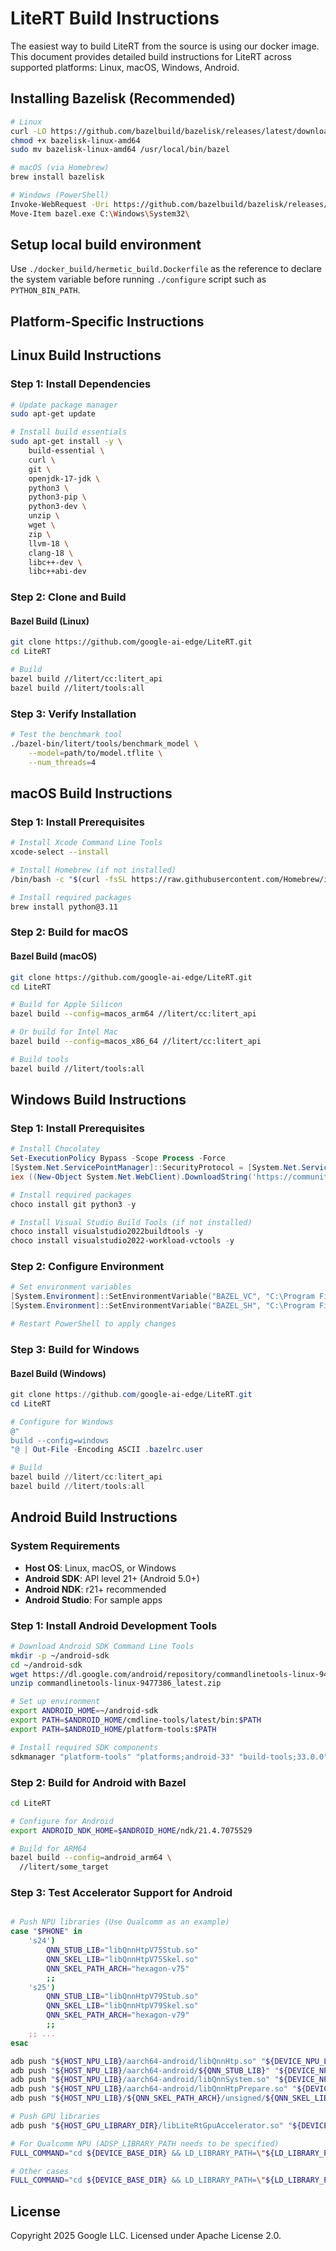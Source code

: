 # LiteRT Build Instructions

The easiest way to build LiteRT from the source is using our docker image.
This document provides detailed build instructions for LiteRT across supported
platforms: Linux, macOS, Windows, Android.

## Installing Bazelisk (Recommended)

```bash
# Linux
curl -LO https://github.com/bazelbuild/bazelisk/releases/latest/download/bazelisk-linux-amd64
chmod +x bazelisk-linux-amd64
sudo mv bazelisk-linux-amd64 /usr/local/bin/bazel

# macOS (via Homebrew)
brew install bazelisk

# Windows (PowerShell)
Invoke-WebRequest -Uri https://github.com/bazelbuild/bazelisk/releases/latest/download/bazelisk-windows-amd64.exe -OutFile bazel.exe
Move-Item bazel.exe C:\Windows\System32\
```

## Setup local build environment

Use `./docker_build/hermetic_build.Dockerfile` as the reference to declare the
system variable before running `./configure` script such as `PYTHON_BIN_PATH`.

## Platform-Specific Instructions

## Linux Build Instructions

### Step 1: Install Dependencies

```bash
# Update package manager
sudo apt-get update

# Install build essentials
sudo apt-get install -y \
    build-essential \
    curl \
    git \
    openjdk-17-jdk \
    python3 \
    python3-pip \
    python3-dev \
    unzip \
    wget \
    zip \
    llvm-18 \
    clang-18 \
    libc++-dev \
    libc++abi-dev
```

### Step 2: Clone and Build

#### Bazel Build (Linux)

```bash
git clone https://github.com/google-ai-edge/LiteRT.git
cd LiteRT

# Build
bazel build //litert/cc:litert_api
bazel build //litert/tools:all
```

### Step 3: Verify Installation

```bash
# Test the benchmark tool
./bazel-bin/litert/tools/benchmark_model \
    --model=path/to/model.tflite \
    --num_threads=4
```

## macOS Build Instructions

### Step 1: Install Prerequisites

```bash
# Install Xcode Command Line Tools
xcode-select --install

# Install Homebrew (if not installed)
/bin/bash -c "$(curl -fsSL https://raw.githubusercontent.com/Homebrew/install/HEAD/install.sh)"

# Install required packages
brew install python@3.11
```

### Step 2: Build for macOS

#### Bazel Build (macOS)

```bash
git clone https://github.com/google-ai-edge/LiteRT.git
cd LiteRT

# Build for Apple Silicon
bazel build --config=macos_arm64 //litert/cc:litert_api

# Or build for Intel Mac
bazel build --config=macos_x86_64 //litert/cc:litert_api

# Build tools
bazel build //litert/tools:all
```

## Windows Build Instructions

### Step 1: Install Prerequisites

```powershell
# Install Chocolatey
Set-ExecutionPolicy Bypass -Scope Process -Force
[System.Net.ServicePointManager]::SecurityProtocol = [System.Net.ServicePointManager]::SecurityProtocol -bor 3072
iex ((New-Object System.Net.WebClient).DownloadString('https://community.chocolatey.org/install.ps1'))

# Install required packages
choco install git python3 -y

# Install Visual Studio Build Tools (if not installed)
choco install visualstudio2022buildtools -y
choco install visualstudio2022-workload-vctools -y
```

### Step 2: Configure Environment

```powershell
# Set environment variables
[System.Environment]::SetEnvironmentVariable("BAZEL_VC", "C:\Program Files\Microsoft Visual Studio\2022\BuildTools\VC", "User")
[System.Environment]::SetEnvironmentVariable("BAZEL_SH", "C:\Program Files\Git\bin\bash.exe", "User")

# Restart PowerShell to apply changes
```

### Step 3: Build for Windows

#### Bazel Build (Windows)

```powershell
git clone https://github.com/google-ai-edge/LiteRT.git
cd LiteRT

# Configure for Windows
@"
build --config=windows
"@ | Out-File -Encoding ASCII .bazelrc.user

# Build
bazel build //litert/cc:litert_api
bazel build //litert/tools:all
```

## Android Build Instructions

### System Requirements

- **Host OS**: Linux, macOS, or Windows
- **Android SDK**: API level 21+ (Android 5.0+)
- **Android NDK**: r21+ recommended
- **Android Studio**: For sample apps

### Step 1: Install Android Development Tools

```bash
# Download Android SDK Command Line Tools
mkdir -p ~/android-sdk
cd ~/android-sdk
wget https://dl.google.com/android/repository/commandlinetools-linux-9477386_latest.zip
unzip commandlinetools-linux-9477386_latest.zip

# Set up environment
export ANDROID_HOME=~/android-sdk
export PATH=$ANDROID_HOME/cmdline-tools/latest/bin:$PATH
export PATH=$ANDROID_HOME/platform-tools:$PATH

# Install required SDK components
sdkmanager "platform-tools" "platforms;android-33" "build-tools;33.0.0" "ndk;21.4.7075529"
```

### Step 2: Build for Android with Bazel

```bash
cd LiteRT

# Configure for Android
export ANDROID_NDK_HOME=$ANDROID_HOME/ndk/21.4.7075529

# Build for ARM64
bazel build --config=android_arm64 \
  //litert/some_target
```

### Step 3: Test Accelerator Support for Android

```bash

# Push NPU libraries (Use Qualcomm as an example)
case "$PHONE" in
    's24')
        QNN_STUB_LIB="libQnnHtpV75Stub.so"
        QNN_SKEL_LIB="libQnnHtpV75Skel.so"
        QNN_SKEL_PATH_ARCH="hexagon-v75"
        ;;
    's25')
        QNN_STUB_LIB="libQnnHtpV79Stub.so"
        QNN_SKEL_LIB="libQnnHtpV79Skel.so"
        QNN_SKEL_PATH_ARCH="hexagon-v79"
        ;;
    ;; ...
esac

adb push "${HOST_NPU_LIB}/aarch64-android/libQnnHtp.so" "${DEVICE_NPU_LIBRARY_DIR}/"
adb push "${HOST_NPU_LIB}/aarch64-android/${QNN_STUB_LIB}" "${DEVICE_NPU_LIBRARY_DIR}/"
adb push "${HOST_NPU_LIB}/aarch64-android/libQnnSystem.so" "${DEVICE_NPU_LIBRARY_DIR}/"
adb push "${HOST_NPU_LIB}/aarch64-android/libQnnHtpPrepare.so" "${DEVICE_NPU_LIBRARY_DIR}/"
adb push "${HOST_NPU_LIB}/${QNN_SKEL_PATH_ARCH}/unsigned/${QNN_SKEL_LIB}" "${DEVICE_NPU_LIBRARY_DIR}/"

# Push GPU libraries
adb push "${HOST_GPU_LIBRARY_DIR}/libLiteRtGpuAccelerator.so" "${DEVICE_BASE_DIR}/"

# For Qualcomm NPU (ADSP_LIBRARY_PATH needs to be specified)
FULL_COMMAND="cd ${DEVICE_BASE_DIR} && LD_LIBRARY_PATH=\"${LD_LIBRARY_PATH}\" ADSP_LIBRARY_PATH=\"${ADSP_LIBRARY_PATH}\" ${RUN_COMMAND}"

# Other cases
FULL_COMMAND="cd ${DEVICE_BASE_DIR} && LD_LIBRARY_PATH=\"${LD_LIBRARY_PATH}\" ${RUN_COMMAND}"
```

## License

Copyright 2025 Google LLC. Licensed under Apache License 2.0.
